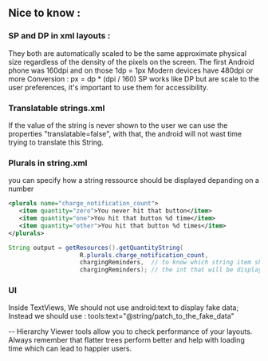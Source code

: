 ## Nice to know :

### SP and DP in xml layouts : 
They both are automatically scaled to be the same approximate physical size regardless of the density of the pixels on the screen.
The first Android phone was 160dpi and on those 1dp = 1px
Modern devices have 480dpi or more
Conversion : px = dp * (dpi / 160)
SP works like DP but are scale to the user preferences, it's important to use them for accessibility.

### Translatable strings.xml

If the value of the string is never shown to the user we can use the properties "translatable=false", with that, the android will not wast time trying to translate this String. 

### Plurals in string.xml

you can specify how a string ressource should be displayed depanding on a number

```xml
<plurals name="charge_notification_count">
   <item quantity="zero">You never hit that button</item>
   <item quantity="one">You hit that button %d time</item>
   <item quantity="other">You hit that button %d times</item>
</plurals>
```

```java
String output = getResources().getQuantityString(
					R.plurals.charge_notification_count, 
					chargingReminders, 	// to know which string item should be selected
					chargingReminders);	// the int that will be displayed
```

### UI

Inside TextViews, We should not use android:text to display fake data;
Instead we should use : tools:text="@string/patch_to_the_fake_data"

--
Hierarchy Viewer tools allow you to check performance of your layouts. 
Always remember that flatter trees perform better and help with loading time which can lead to happier users.
